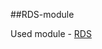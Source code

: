 ##RDS-module 

Used module - [RDS](https://github.com/parkura/AWS_tf_modules/tree/main/modules/RDS)
